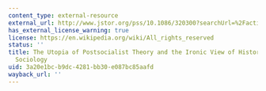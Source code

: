 ```yaml
---
content_type: external-resource
external_url: http://www.jstor.org/pss/10.1086/320300?searchUrl=%2Faction%2FdoBasicSearch%3FQuery%3DThe%2BUtopia%2Bof%2BPostsocialist%2BTheory%2Band%2Bthe%2BIronic%2BView%2Bof%2BHistory%2Bin%2BNeoclassical%2BSociology%26acc%3Doff%26wc%3Don&Search=yes
has_external_license_warning: true
license: https://en.wikipedia.org/wiki/All_rights_reserved
status: ''
title: The Utopia of Postsocialist Theory and the Ironic View of History in Neoclassical
  Sociology
uid: 3a20e1bc-b9dc-4281-bb30-e087bc85aafd
wayback_url: ''
---
```

